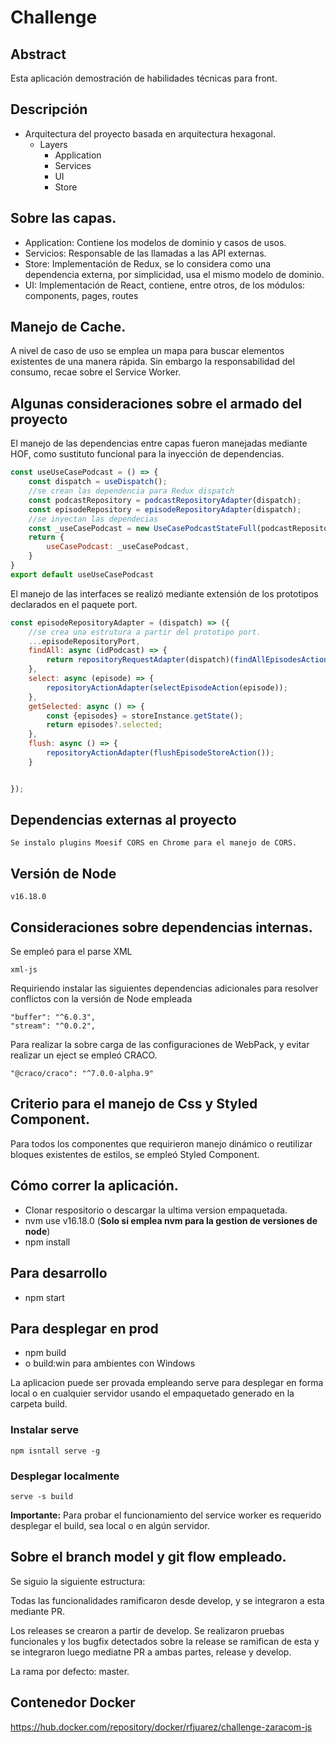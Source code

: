# Challenge 
## Abstract

Esta aplicación demostración de habilidades técnicas para front.

## Descripción 
* Arquitectura del proyecto basada en arquitectura hexagonal.
  * Layers
    * Application
    * Services
    * UI
    * Store
## Sobre las capas.
  * Application: Contiene los modelos de dominio y casos de usos.
  * Servicios: Responsable de las llamadas a las API externas.
  * Store: Implementación de Redux, se lo considera como una dependencia externa, por simplicidad, usa el mismo modelo
de dominio.
  * UI: Implementación de React, contiene, entre otros, de los módulos: components, pages, routes 

## Manejo de Cache.
A nivel de caso de uso se emplea un mapa para buscar elementos existentes de una manera rápida.
Sin embargo la responsabilidad del consumo, recae sobre el Service Worker.

## Algunas consideraciones sobre el armado del proyecto
El manejo de las dependencias entre capas fueron manejadas mediante HOF, como sustituto funcional para la inyección de dependencias.

```javascript
const useUseCasePodcast = () => {
    const dispatch = useDispatch();
    //se crean las dependencia para Redux dispatch
    const podcastRepository = podcastRepositoryAdapter(dispatch);
    const episodeRepository = episodeRepositoryAdapter(dispatch);
    //se inyectan las dependecias
    const _useCasePodcast = new UseCasePodcastStateFull(podcastRepository, episodeRepository)
    return {
        useCasePodcast: _useCasePodcast,
    }
}
export default useUseCasePodcast
```
El manejo de las interfaces se realizó mediante extensión de los prototipos declarados en el paquete port.


```javascript
const episodeRepositoryAdapter = (dispatch) => ({
    //se crea una estrutura a partir del prototipo port.
    ...episodeRepositoryPort,
    findAll: async (idPodcast) => {
        return repositoryRequestAdapter(dispatch)(findAllEpisodesAction(idPodcast))
    },
    select: async (episode) => {
        repositoryActionAdapter(selectEpisodeAction(episode));
    },
    getSelected: async () => {
        const {episodes} = storeInstance.getState();
        return episodes?.selected;
    },
    flush: async () => {
        repositoryActionAdapter(flushEpisodeStoreAction());
    }


});
```

## Dependencias externas al proyecto
    Se instalo plugins Moesif CORS en Chrome para el manejo de CORS.

## Versión de Node
    v16.18.0
## Consideraciones sobre dependencias internas.
Se empleó para el parse XML

    xml-js
Requiriendo instalar las siguientes dependencias adicionales para resolver conflictos con la versión de Node empleada
    
    "buffer": "^6.0.3",
    "stream": "^0.0.2",    
Para realizar la sobre carga de las configuraciones de WebPack, y evitar realizar un eject se empleó CRACO.

    "@craco/craco": "^7.0.0-alpha.9"

## Criterio para el manejo de Css y Styled Component.
Para todos los componentes que requirieron manejo dinámico o reutilizar bloques existentes de estilos,
se empleó Styled Component.



## Cómo correr la aplicación.
* Clonar respositorio o descargar la ultima version empaquetada.
* nvm use v16.18.0 (**Solo si emplea nvm para la gestion de versiones de node**)
* npm install


## Para desarrollo
* npm start


## Para desplegar en prod
* npm build
*  o build:win para ambientes con Windows

La aplicacion puede ser provada empleando serve para desplegar en forma local o en cualquier servidor usando
el empaquetado generado en la carpeta build.

### Instalar serve
    npm isntall serve -g
### Desplegar localmente
    
    serve -s build

**Importante:** Para probar el funcionamiento del service worker es requerido desplegar el build, sea local o
en algún servidor.

## Sobre el branch model y git flow empleado.
Se siguio la siguiente estructura:

Todas las funcionalidades ramificaron desde develop, y se integraron a esta mediante PR. 

Los releases se crearon a partir de develop.
Se realizaron pruebas funcionales y los bugfix detectados sobre la release se ramifican de esta y se integraron luego
mediatne PR a ambas partes, release y develop.

La rama por defecto: master.

## Contenedor Docker
https://hub.docker.com/repository/docker/rfjuarez/challenge-zaracom-js
